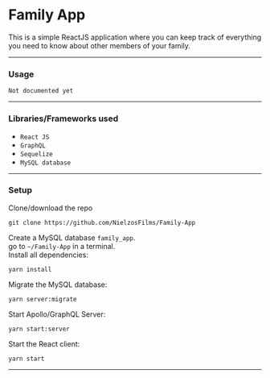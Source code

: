 # Family App
This is a simple ReactJS application where you can keep track of everything you need to know about other members of your family.<br />

--------------------------------------------------
### Usage
`Not documented yet`

--------------------------------------------------
### Libraries/Frameworks used
- `React JS`
- `GraphQL`
- `Sequelize`
- `MySQL database`

--------------------------------------------------
### Setup
Clone/download the repo
```
git clone https://github.com/NielzosFilms/Family-App
```
Create a MySQL database `family_app`. <br/>
go to `~/Family-App` in a terminal. <br/>
Install all dependencies:
```
yarn install
```
Migrate the MySQL database:
```
yarn server:migrate
```
Start Apollo/GraphQL Server:
```
yarn start:server
```
Start the React client:
```
yarn start
```
--------------------------------------------------
